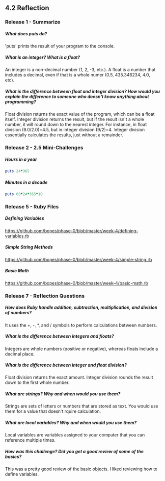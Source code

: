 ## 4.2 Reflection

### Release 1 - Summarize

##### What does puts do?

'puts' prints the result of your program to the console.

##### What is an integer? What is a float?

An integer is a non-decimal number (1, 2, -3, etc.). A float is a number that includes a decimal, even if that is a whole numer (0.5, 435.346234, 4.0, etc).

##### What is the difference between float and integer division? How would you explain the difference to someone who doesn't know anything about programming?

Float division returns the exact value of the program, which can be a float itself. Integer division returns the result, but if the result isn't a whole number, it will round down to the nearest integer. For instance, in float division (9.0/2.0)=4.5, but in integer division (9/2)=4. Integer division essentially calculates the results, just without a remainder.


### Release 2 - 2.5 Mini-Challenges

##### Hours in a year

```ruby
puts 24*365
```

##### Minutes in a decade

```ruby
puts 60*24*365*10
```


### Release 5 - Ruby Files

##### Defining Variables

https://github.com/bopes/phase-0/blob/master/week-4/defining-variables.rb

##### Simple String Methods

https://github.com/bopes/phase-0/blob/master/week-4/simple-string.rb

##### Basic Math

https://github.com/bopes/phase-0/blob/master/week-4/basic-math.rb


### Release 7 - Reflection Questions

##### How does Ruby handle addition, subtraction, multiplication, and division of numbers?

It uses the +, -, *, and / symbols to perform calculations between numbers.

##### What is the difference between integers and floats?

Integers are whole numbers (positive or negative), whereas floats include a decimal place.

##### What is the difference between integer and float division?

Float division returns the exact amount. Integer division rounds the result down to the first whole number.

##### What are strings? Why and when would you use them?

Strings are sets of letters or numbers that are stored as text. You would use them for a value that doesn't rquire calculation.

##### What are local variables? Why and when would you use them?

Local variables are variables assigned to your computer that you can reference multiple times.

##### How was this challenge? Did you get a good review of some of the basics?

This was a pretty good review of the basic objects. I liked reviewing how to define variables.